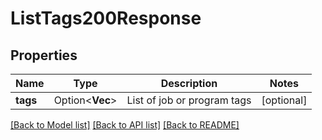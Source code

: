 # ListTags200Response

## Properties

Name | Type | Description | Notes
------------ | ------------- | ------------- | -------------
**tags** | Option<**Vec<String>**> | List of job or program tags | [optional]

[[Back to Model list]](../README.md#documentation-for-models) [[Back to API list]](../README.md#documentation-for-api-endpoints) [[Back to README]](../README.md)


